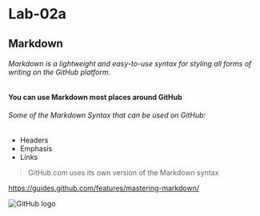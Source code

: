# Lab-02a
## Markdown
###### Markdown is a lightweight and easy-to-use syntax for styling all forms of writing on the GitHub platform.
**You can use Markdown most places around GitHub**
###### Some of the Markdown Syntax that can be used on GitHub:
* Headers 
* Emphasis
* Links
> GitHub.com uses its own version of the Markdown syntax

https://guides.github.com/features/mastering-markdown/

![GitHub logo](http://pngimg.com/uploads/github/github_PNG40.png)
